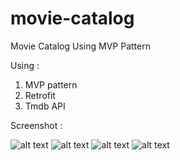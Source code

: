 # movie-catalog
Movie Catalog Using MVP Pattern

Using :
1. MVP pattern
2. Retrofit
3. Tmdb API

Screenshot :

![alt text](https://raw.githubusercontent.com/programmermager/movie-catalog/master/screenshot/Screenshot_20200418-132819.png)
![alt text](https://raw.githubusercontent.com/programmermager/movie-catalog/master/screenshot/Screenshot_20200418-132829.png)
![alt text](https://raw.githubusercontent.com/programmermager/movie-catalog/master/screenshot/Screenshot_20200418-132901.png)
![alt text](https://raw.githubusercontent.com/programmermager/movie-catalog/master/screenshot/Screenshot_20200418-133122.png)
